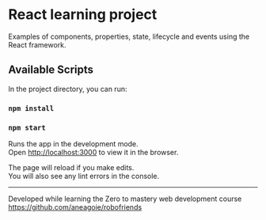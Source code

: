 # React learning project

Examples of components, properties, state, lifecycle and events using the React framework.

## Available Scripts

In the project directory, you can run:

### `npm install`
### `npm start`

Runs the app in the development mode.\
Open [http://localhost:3000](http://localhost:3000) to view it in the browser.

The page will reload if you make edits.\
You will also see any lint errors in the console.

<hr />

Developed while learning the Zero to mastery web development course https://github.com/aneagoie/robofriends